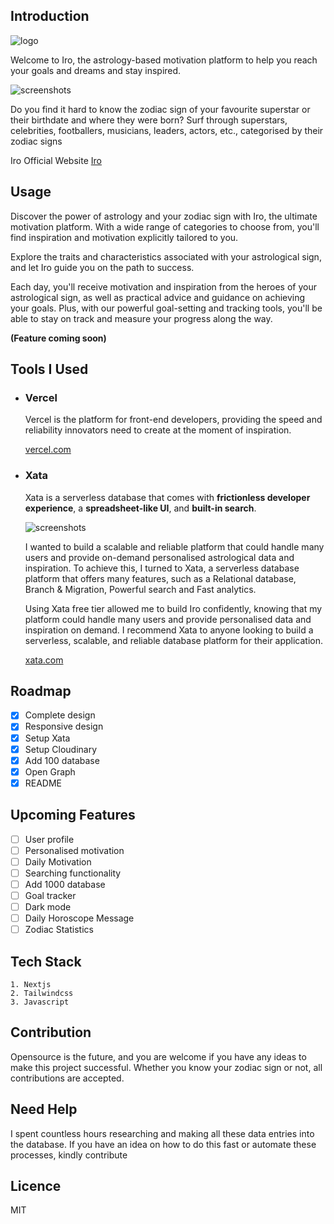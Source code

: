 ## Introduction

![logo](https://res.cloudinary.com/dyt4jkv6w/image/upload/v1673192974/Iro_Logo_r4lcwx.png)

Welcome to Iro, the astrology-based motivation platform to help you reach your goals and dreams and stay inspired.

![screenshots](https://res.cloudinary.com/dyt4jkv6w/image/upload/v1673191863/Iro-Mockup_tkvbam.webp)

Do you find it hard to know the zodiac sign of your favourite superstar or their birthdate and where they were born? Surf through superstars, celebrities, footballers, musicians, leaders, actors, etc., categorised by their zodiac signs

Iro Official Website [Iro](https://iro-ecru.vercel.app/)

## Usage

Discover the power of astrology and your zodiac sign with Iro, the ultimate motivation platform. With a wide range of categories to choose from, you'll find inspiration and motivation explicitly tailored to you.

Explore the traits and characteristics associated with your astrological sign, and let Iro guide you on the path to success.

Each day, you'll receive motivation and inspiration from the heroes of your astrological sign, as well as practical advice and guidance on achieving your goals. Plus, with our powerful goal-setting and tracking tools, you'll be able to stay on track and measure your progress along the way.

**(Feature coming soon)**

## Tools I Used

- ### Vercel

  Vercel is the platform for front-end developers, providing the speed and reliability innovators need to create at the moment of inspiration.

  [vercel.com](https://vercel.com/)

- ### Xata

  Xata is a serverless database that comes with **frictionless developer experience**, a **spreadsheet-like UI**, and **built-in search**.

  ![screenshots](https://res.cloudinary.com/dyt4jkv6w/image/upload/v1673192977/Xata_Mockup_jqofjp.png)

  I wanted to build a scalable and reliable platform that could handle many users and provide on-demand personalised astrological data and inspiration. To achieve this, I turned to Xata, a serverless database platform that offers many features, such as a Relational database, Branch & Migration, Powerful search and Fast analytics.

  Using Xata free tier allowed me to build Iro confidently, knowing that my platform could handle many users and provide personalised data and inspiration on demand. I recommend Xata to anyone looking to build a serverless, scalable, and reliable database platform for their application.

  [xata.com](https://xata.io/docs/intro/getting-started)

## Roadmap

- [x] Complete design
- [x] Responsive design
- [x] Setup Xata
- [x] Setup Cloudinary
- [x] Add 100 database
- [x] Open Graph
- [x] README

## Upcoming Features

- [ ] User profile
- [ ] Personalised motivation
- [ ] Daily Motivation
- [ ] Searching functionality
- [ ] Add 1000 database
- [ ] Goal tracker
- [ ] Dark mode
- [ ] Daily Horoscope Message
- [ ] Zodiac Statistics

## Tech Stack

    1. Nextjs
    2. Tailwindcss
    3. Javascript

## Contribution

Opensource is the future, and you are welcome if you have any ideas to make this project successful. Whether you know your zodiac sign or not, all contributions are accepted.

## Need Help

I spent countless hours researching and making all these data entries into the database. If you have an idea on how to do this fast or automate these processes, kindly contribute

## Licence

MIT
